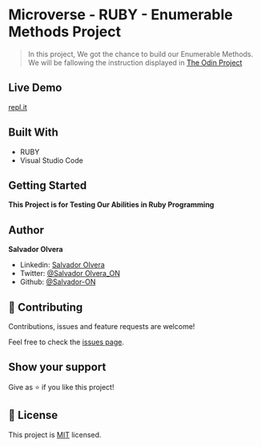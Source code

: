 # Microverse - RUBY - Enumerable Methods Project

> In this project, We got the chance to build our Enumerable Methods. We will be fallowing the instruction displayed in [The Odin Project](https://www.theodinproject.com/courses/ruby-programming/lessons/advanced-building-blocks)

## Live Demo
[repl.it](https://repl.it/@SalvadorON/enumerable-methods)

## Built With

- RUBY
- Visual Studio Code

## Getting Started

**This Project is for Testing Our Abilities in Ruby Programming**

## Author

**Salvador Olvera**
- Linkedin: [Salvador Olvera](https://www.linkedin.com/in/salvador-olvera-n)
- Twitter: [@Salvador Olvera_ON](https://twitter.com/Salvador_ON)
- Github: [@Salvador-ON](https://github.com/Salvador-ON)

## 🤝 Contributing

Contributions, issues and feature requests are welcome!

Feel free to check the [issues page](./issues/).

## Show your support

Give as ⭐️ if you like this project!

## 📝 License

This project is [MIT](lic.url) licensed.